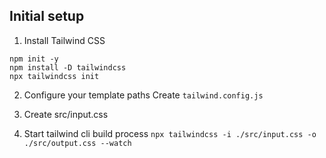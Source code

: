 
## Initial setup
1. Install Tailwind CSS
```
npm init -y
npm install -D tailwindcss
npx tailwindcss init
```
2. Configure your template paths
Create `tailwind.config.js`

3. Create src/input.css

4. Start tailwind cli build process
`npx tailwindcss -i ./src/input.css -o ./src/output.css --watch`
